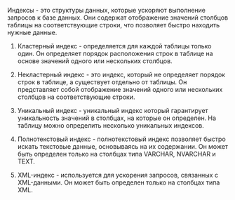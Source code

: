 
Индексы - это структуры данных, которые ускоряют выполнение запросов к базе данных. Они содержат отображение значений столбцов таблицы на соответствующие строки, что позволяет быстро находить нужные данные.

1. Кластерный индекс - определяется для каждой таблицы только один. Он определяет порядок расположения строк в таблице на основе значений одного или нескольких столбцов.

2. Некластерный индекс - это индекс, который не определяет порядок строк в таблице, а существует отдельно от таблицы. Он представляет собой отображение значений одного или нескольких столбцов на соответствующие строки.

3. Уникальный индекс - уникальный индекс который гарантирует уникальность значений в столбцах, на которые он определен. На таблицу можно определить несколько уникальных индексов.

4. Полнотекстовый индекс - полнотекстовый индекс позволяет быстро искать текстовые данные, основываясь на их содержании. Он может быть определен только на столбцах типа VARCHAR, NVARCHAR и TEXT.

5. XML-индекс - используется для ускорения запросов, связанных с XML-данными. Он может быть определен только на столбцах типа XML.